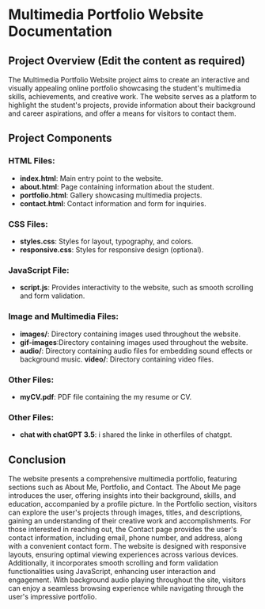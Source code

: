 # Multimedia Portfolio Website Documentation

## Project Overview (Edit the content as required)

The Multimedia Portfolio Website project aims to create an interactive and visually appealing online portfolio showcasing the student's multimedia skills, achievements, and creative work. The website serves as a platform to highlight the student's projects, provide information about their background and career aspirations, and offer a means for visitors to contact them.

## Project Components

### HTML Files:

-   **index.html**: Main entry point to the website.
-   **about.html**: Page containing information about the student.
-   **portfolio.html**: Gallery showcasing multimedia projects.
-   **contact.html**: Contact information and form for inquiries.

### CSS Files:

-   **styles.css**: Styles for layout, typography, and colors.
-   **responsive.css**: Styles for responsive design (optional).

### JavaScript File:

-   **script.js**: Provides interactivity to the website, such as smooth scrolling and form validation.

### Image and Multimedia Files:

-   **images/**: Directory containing images used throughout the website.
-   **gif-images**:Directory containing images used throughout the website.
-   **audio/**: Directory containing audio files for embedding sound effects or background music.
**video/**: Directory containing video files.

### Other Files:

-   **myCV.pdf**: PDF file containing the my resume or CV.


### Other Files:

-   **chat with chatGPT 3.5**: i shared the linke in otherfiles of chatgpt.


## Conclusion

The website presents a comprehensive multimedia portfolio, featuring sections such as About Me, Portfolio, and Contact. The About Me page introduces the user, offering insights into their background, skills, and education, accompanied by a profile picture. In the Portfolio section, visitors can explore the user's projects through images, titles, and descriptions, gaining an understanding of their creative work and accomplishments. For those interested in reaching out, the Contact page provides the user's contact information, including email, phone number, and address, along with a convenient contact form. The website is designed with responsive layouts, ensuring optimal viewing experiences across various devices. Additionally, it incorporates smooth scrolling and form validation functionalities using JavaScript, enhancing user interaction and engagement. With background audio playing throughout the site, visitors can enjoy a seamless browsing experience while navigating through the user's impressive portfolio.
